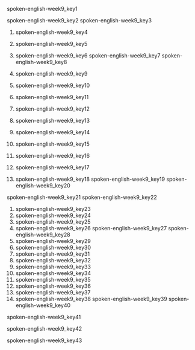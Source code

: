 spoken-english-week9_key1


spoken-english-week9_key2
spoken-english-week9_key3
1. spoken-english-week9_key4
2. spoken-english-week9_key5
3. spoken-english-week9_key6
spoken-english-week9_key7
spoken-english-week9_key8


1. spoken-english-week9_key9
2. spoken-english-week9_key10
3. spoken-english-week9_key11
4. spoken-english-week9_key12
5. spoken-english-week9_key13
6. spoken-english-week9_key14
7. spoken-english-week9_key15
8. spoken-english-week9_key16
9. spoken-english-week9_key17
10. spoken-english-week9_key18
spoken-english-week9_key19
spoken-english-week9_key20


spoken-english-week9_key21
spoken-english-week9_key22
1. spoken-english-week9_key23
2. spoken-english-week9_key24
3. spoken-english-week9_key25
4. spoken-english-week9_key26
spoken-english-week9_key27
spoken-english-week9_key28
1. spoken-english-week9_key29
2. spoken-english-week9_key30
3. spoken-english-week9_key31
4. spoken-english-week9_key32
5. spoken-english-week9_key33
6. spoken-english-week9_key34
7. spoken-english-week9_key35
8. spoken-english-week9_key36
9. spoken-english-week9_key37
10. spoken-english-week9_key38
spoken-english-week9_key39
spoken-english-week9_key40


spoken-english-week9_key41


spoken-english-week9_key42


spoken-english-week9_key43
